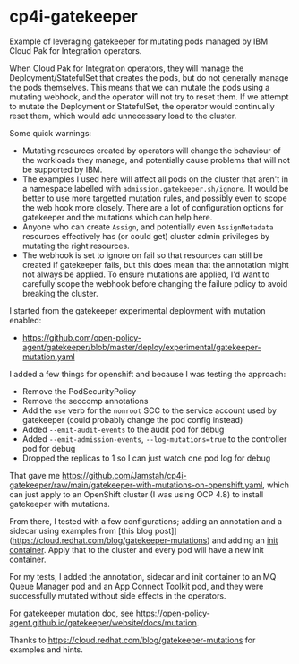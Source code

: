 # cp4i-gatekeeper

Example of leveraging gatekeeper for mutating pods managed by IBM Cloud Pak for Integration operators.

When Cloud Pak for Integration operators, they will manage the Deployment/StatefulSet that creates the pods, but do not generally manage the pods themselves. This means that we can mutate the pods using a mutating webhook, and the operator will not try to reset them. If we attempt to mutate the Deployment or StatefulSet, the operator would continually reset them, which would add unnecessary load to the cluster.

Some quick warnings:
- Mutating resources created by operators will change the behaviour of the workloads they manage, and potentially cause problems that will not be supported by IBM.
- The examples I used here will affect all pods on the cluster that aren't in a namespace labelled with `admission.gatekeeper.sh/ignore`. It would be better to use more targetted mutation rules, and possibly even to scope the web hook more closely. There are a lot of configuration options for gatekeeper and the mutations which can help here.
- Anyone who can create `Assign`, and potentially even `AssignMetadata` resources effectively has (or could get) cluster admin privileges by mutating the right resources.
- The webhook is set to ignore on fail so that resources can still be created if gatekeeper fails, but this does mean that the annotation might not always be applied. To ensure mutations are applied, I'd want to carefully scope the webhook before changing the failure policy to avoid breaking the cluster.

I started from the gatekeeper experimental deployment with mutation enabled:
- https://github.com/open-policy-agent/gatekeeper/blob/master/deploy/experimental/gatekeeper-mutation.yaml

I added a few things for openshift and because I was testing the approach:
- Remove the PodSecurityPolicy
- Remove the seccomp annotations
- Add the `use` verb for the `nonroot` SCC to the service account used by gatekeeper (could probably change the pod config instead)
- Added `--emit-audit-events` to the audit pod for debug
- Added `--emit-admission-events`, `--log-mutations=true` to the controller pod for debug
- Dropped the replicas to 1 so I can just watch one pod log for debug

That gave me https://github.com/Jamstah/cp4i-gatekeeper/raw/main/gatekeeper-with-mutations-on-openshift.yaml, which can just apply to an OpenShift cluster (I was using OCP 4.8) to install gatekeeper with mutations.

From there, I tested with a few configurations; adding an annotation and a sidecar using examples from [this blog post]](https://cloud.redhat.com/blog/gatekeeper-mutations) and adding an [init container](https://github.com/Jamstah/cp4i-gatekeeper/raw/main/assign-initcontainer.yaml). Apply that to the cluster and every pod will have a new init container.

For my tests, I added the annotation, sidecar and init container to an MQ Queue Manager pod and an App Connect Toolkit pod, and they were successfully mutated without side effects in the operators.

For gatekeeper mutation doc, see https://open-policy-agent.github.io/gatekeeper/website/docs/mutation.

Thanks to https://cloud.redhat.com/blog/gatekeeper-mutations for examples and hints.
